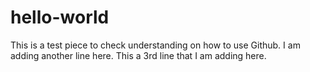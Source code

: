 # hello-world

This is a test piece to check understanding on how to use Github.
I am adding another line here.
This a 3rd line that I am adding here.
